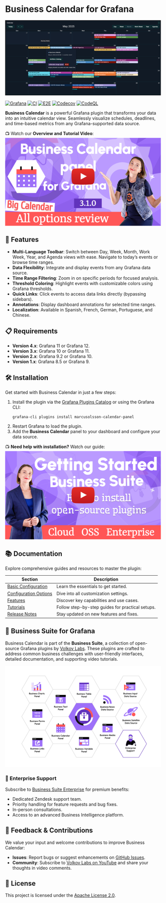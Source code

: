 # Business Calendar for Grafana

![Business Calendar Screenshot](https://github.com/VolkovLabs/business-calendar/raw/main/src/img/screenshot.png)

[![Grafana](https://img.shields.io/badge/Grafana-12.0-orange)](https://grafana.com)
[![CI](https://github.com/volkovlabs/business-calendar/workflows/CI/badge.svg)](https://github.com/volkovlabs/business-calendar/actions/workflows/ci.yml)
[![E2E](https://github.com/volkovlabs/business-calendar/workflows/E2E/badge.svg)](https://github.com/volkovlabs/business-calendar/actions/workflows/e2e.yml)
[![Codecov](https://codecov.io/gh/VolkovLabs/business-calendar/branch/main/graph/badge.svg)](https://codecov.io/gh/VolkovLabs/business-calendar)
[![CodeQL](https://github.com/VolkovLabs/business-calendar/actions/workflows/codeql-analysis.yml/badge.svg)](https://github.com/VolkovLabs/business-calendar/actions/workflows/codeql-analysis.yml)

**Business Calendar** is a powerful Grafana plugin that transforms your data into an intuitive calendar view. Seamlessly visualize schedules, deadlines, and time-based metrics from any Grafana-supported data source.

📺 Watch our **Overview and Tutorial Video**:  
[![Business Calendar 3.1.0 | Overview and Detailed Tutorial](https://raw.githubusercontent.com/volkovlabs/business-calendar/main/img/business.png)](https://youtu.be/CvLqyY2fQfo)

## 🚀 Features

- **Multi-Language Toolbar**: Switch between Day, Week, Month, Work Week, Year, and Agenda views with ease. Navigate to today’s events or browse time ranges.
- **Data Flexibility**: Integrate and display events from any Grafana data source.
- **Time Range Filtering**: Zoom in on specific periods for focused analysis.
- **Threshold Coloring**: Highlight events with customizable colors using Grafana thresholds.
- **Quick Links**: Click events to access data links directly (bypassing sidebars).
- **Annotations**: Display dashboard annotations for selected time ranges.
- **Localization**: Available in Spanish, French, German, Portuguese, and Chinese.

## 📋 Requirements

- **Version 4.x**: Grafana 11 or Grafana 12.
- **Version 3.x**: Grafana 10 or Grafana 11.
- **Version 2.x**: Grafana 9.2 or Grafana 10.
- **Version 1.x**: Grafana 8.5 or Grafana 9.

## 🛠️ Installation

Get started with Business Calendar in just a few steps:

1. Install the plugin via the [Grafana Plugins Catalog](https://grafana.com/grafana/plugins/marcusolsson-calendar-panel/) or using the Grafana CLI:
   ```bash
   grafana-cli plugins install marcusolsson-calendar-panel
   ```
2. Restart Grafana to load the plugin.
3. Add the **Business Calendar** panel to your dashboard and configure your data source.

📺 **Need help with installation?** Watch our guide:  
[![Install Business Suite Plugins in Cloud, OSS, Enterprise](https://raw.githubusercontent.com/volkovlabs/.github/main/started.png)](https://youtu.be/1qYzHfPXJF8)

## 📚 Documentation

Explore comprehensive guides and resources to master the plugin:

| Section                                                                              | Description                                      |
| ------------------------------------------------------------------------------------ | ------------------------------------------------ |
| [Basic Configuration](https://volkovlabs.io/plugins/business-calendar/basic-config/) | Learn the essentials to get started.             |
| [Configuration Options](https://volkovlabs.io/plugins/business-calendar/sections/)   | Dive into all customization settings.            |
| [Features](https://volkovlabs.io/plugins/business-calendar/features/)                | Discover key capabilities and use cases.         |
| [Tutorials](https://volkovlabs.io/plugins/business-calendar/tutorials/)              | Follow step-by-step guides for practical setups. |
| [Release Notes](https://volkovlabs.io/plugins/business-calendar/release/)            | Stay updated on new features and fixes.          |

## 🌟 Business Suite for Grafana

Business Calendar is part of the **Business Suite**, a collection of open-source Grafana plugins by [Volkov Labs](https://volkovlabs.io/). These plugins are crafted to address common business challenges with user-friendly interfaces, detailed documentation, and supporting video tutorials.

[![Business Suite for Grafana](https://raw.githubusercontent.com/VolkovLabs/.github/main/business.png)](https://volkovlabs.io/plugins/)

### 💼 Enterprise Support

Subscribe to [Business Suite Enterprise](https://volkovlabs.io/pricing/) for premium benefits:

- Dedicated Zendesk support team.
- Priority handling for feature requests and bug fixes.
- In-person consultations.
- Access to an advanced Business Intelligence platform.

## 💬 Feedback & Contributions

We value your input and welcome contributions to improve Business Calendar:

- **Issues**: Report bugs or suggest enhancements on [GitHub Issues](https://github.com/volkovlabs/business-calendar/issues).
- **Community**: Subscribe to [Volkov Labs on YouTube](https://youtube.com/@volkovlabs) and share your thoughts in video comments.

## 📜 License

This project is licensed under the [Apache License 2.0](https://github.com/volkovlabs/business-calendar/blob/main/LICENSE).
